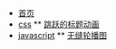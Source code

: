 * [首页](/)
* [css](zh-cn/css?id=跳跃的标题动画)
** [跳跃的标题动画](zh-cn/css?id=跳跃的标题动画)
* [javascript](zh-cn/javascript?id=无缝轮播图)
** [无缝轮播图](zh-cn/javascript?id=无缝轮播图)